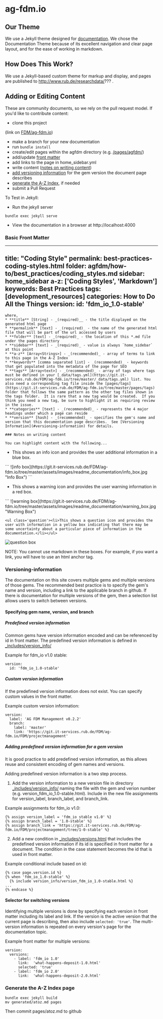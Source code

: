 # ag-fdm.io

## Our Theme

We use a Jekyll theme designed for [documentation](https://github.com/tomjohnson1492/documentation-theme-jekyll). We chose the Documentation Theme because of its excellent navigation and clear page layout, and for the ease of working in markdown.
<!--
[![Build Status]()

-->

## How Does This Work?

We use a Jekyll-based custom theme for markup and display, and pages are published to http://www.rub.de/researchdata/??? .

## Adding or Editing Content

These are community documents, so we rely on the pull request model. If you'd like to contribute content:

- clone this project   

(link on [FDM/ag-fdm.io](http://git.it-services.rub.de/FDM/ag-fdm.io)) 

- make a branch for your new documentation
- run `bundle install`
- create/edit pages within the agfdm directory (e.g. [/pages/agfdm/](https://git.it-services.ruhr-uni-bochum.de/frenzjb5/ag-fdm.io/tree/master/pages/agfdm))
- add/update [front matter](#basic-front-matter)
- add links to the page in home_sidebar.yml
- write content ([notes on writing content](#notes-on-writing-content))
- [add versioning information](#versioning-information) for the gem version the document page describes
- [generate the A-Z Index](#generate-the-a-z-index-page), if needed
- submit a Pull Request

To Test in Jekyll:

* Run the jekyll server

```
bundle exec jekyll serve
```

* View the documentation in a browser at http://localhost:4000

### Basic Front Matter

<!--
Example front matter for page [Best Practices -> Coding Styles]()
```
-->

---
title: "Coding Style"
permalink: best-practices-coding-styles.html
folder: agfdm/how-to/best_practices/coding_styles.md
sidebar: home_sidebar
a-z: ['Coding Styles', 'Markdown']
keywords: Best Practices
tags: [development_resources]
categories: How to Do All the Things
version:
  id: 'fdm_io_1.0-stable'
---
```
where,
* **title** [String] - _(required)__ - the title displayed on the generated html page
* **permalink** [text] - _(required)_ - the name of the generated html file that will be part of the url accessed by users
* **folder** [text] - _(required)_ - the location of this *.md file under the pages directory
* **sidebar** [text] - _(required)_ - value is always `home_sidebar` at this point
* **a-z** [Array<Strings>] - _(recommended)_ - array of terms to link to this page in the A-Z Index
* **keywords** [comma separated list] - _(recommended)_ - keywords that get populated into the metadata of the page for SEO
* **tags** [Array<text>] - _(recommended)_ - array of tags where tags must be defined in your [_data/tags.yml](https://git.it-services.rub.de/FDM/ag-fdm.io/tree/master/_data/tags.yml) list. You also need a corresponding tag file inside the [pages/tags](https://git.it-services.rub.de/FDM/ag-fdm.io/tree/master/pages/tags) folder that follows the same pattern as the other tag files shown in the tags folder.  It is rare that a new tag would be created.  If you think you need a new tag, be sure to highlight it as requiring review in the issue.
* **categories** [text] - _(recommended)_ - represents the 4 major headings under which a page can reside
* **version** [hash] - _(recommended)_ - specifies the gem's name and version that this documentation page describes.  See [Versioning Information](#versioning-information) for details.

### Notes on writing content

You can highlight content with the following...

```
<ul class='info'><li>This shows an info icon and provides the user additional information in a blue box.</li></ul>
```
![info box](https://git.it-services.rub.de/FDM/ag-fdm.io/tree/master/assets/images/readme_documentation/info_box.jpg "Info Box")
```
<ul class='warning'><li>This shows a warning icon and provides the user warning information in a red box.</li></ul>
```
![warning box](https://git.it-services.rub.de/FDM/ag-fdm.io/tree/master/assets/images/readme_documentation/warning_box.jpg "Warning Box")

```
<ul class='question'><li>This shows a question icon and provides the user with information in a yellow box indicating that there may be some uncertainty about a particular piece of information in the documentation.</li></ul>
```
![question box](https://git.it-services.rub.de/FDM/ag-fdm.io/tree/master/assets/images/readme_documentation/question_box.jpg "Question Box")


NOTE: You cannot use markdown in these boxes.  For example, if you want a link, you will have to use an html anchor tag.

### Versioning-information

The documentation on this site covers multiple gems and multiple versions of those gems.  The recommended best practice is to specify the gem's name and version, including a link to the applicable branch in github.  If there is documentation for multiple versions of the gem, then a selection list allows users to switch between versions.

#### Specifying gem name, version, and branch

##### Predefined version information

Common gems have version information encoded and can be referenced by id in front matter.  The predefined version information is defined in [_includes/version_info/](https://git.it-services.rub.de/FDM/ag-fdm.io/tree/master/_includes/version_info)

Example for fdm_io v1.0 stable:
```
version:
  id: 'fdm_io_1.0-stable'
```

##### Custom version information

If the predefined version information does not exist.  You can specify custom values in the front matter.

Example custom version information:
```
version:
  label: 'AG FDM Management v0.2.2'
  branch:
    label: 'master'
    link: 'https://git.it-services.rub.de/FDM/ag-fdm.io/FDM/projectmanagement'
```

##### Adding predefined version information for a gem version

It is good practice to add predefined version information, as this allows reuse and consistent encoding of gem names and versions.  

Adding predefined version information is a two step process.

1. Add the version information to a new version file in directory [_includes/version_info/](https://git.it-services.rub.de/FDM/ag-fdm.io/tree/master/_includes/version_info) naming the file with the gem and verion number (e.g. version_fdm_io_1.0-stable.html).  Include in the new file assignments for version_label, branch_label, and branch_link.

Example assignments for fdm_io v1.0:
```
{% assign version_label = 'fdm_io stable v1.0' %}
{% assign branch_label = '1.0-stable' %}
{% assign branch_link = 'https://git.it-services.rub.de/FDM/ag-fdm.io/FDM/projectmanagement/tree/1-0-stable' %}
```

2. Add a new condition in [_includes/versions.html](https://git.it-services.rub.de/FDM/ag-fdm.io/tree/master/_includes/versions.html) that includes the predefined version information if its id is specified in front matter for a document.  The condition in the case statement becomes the id that is used in front matter.

Example conditional include based on id:
```
{% case page.version.id %}
{% when 'fdm_io_1.0-stable' %}
  {% include version_info/version_fdm_io_1.0-stable.html %}
...
{% endcase %}
```

#### Selector for switching versions

Identifying multiple versions is done by specifying each version in front matter including its label and link.  If the version is the active version that the current page is describing, then also include `selected: 'true'`.  The multi-version information is repeated on every version's page for the documentation topic.

Example front matter for multiple versions:
```
version:
  versions:  
    - label: 'fdm_io 1.0'
      link:  'what-happens-deposit-1.0.html'
      selected: 'true'
    - label: 'fdm_io 2.0'
      link:  'what-happens-deposit-2.0.html'  
```

### Generate the A-Z Index page

```
bundle exec jekyll build
mv generated/atoz.md pages
```
Then commit pages/atoz.md to github

